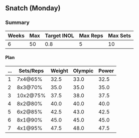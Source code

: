 ## Snatch (Monday)

### Summary

Weeks | Max | Target INOL | Max Reps | Max Sets
--- | --- | --- | --- | ---
6 | 50 | 0.8 | 5 | 10

#### Plan

 ... | Sets/Reps | Weight | Olympic | Power
--- | --- | --- | --- | ---
1 | 7x4@65% | 32.5 | 33.0 | 32.5
2 | 8x3@70% | 35.0 | 35.0 | 35.0
3 | 10x2@75% | 37.5 | 38.0 | 37.5
4 | 8x2@80% | 40.0 | 40.0 | 40.0
5 | 6x2@85% | 42.5 | 43.0 | 42.5
6 | 8x1@90% | 45.0 | 45.0 | 45.0
7 | 4x1@95% | 47.5 | 48.0 | 47.5

